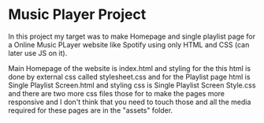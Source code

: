 # Music Player Project

In this project my target was to make Homepage and single playlist page for a Online Music PLayer website like Spotify using only HTML and CSS (can later use JS on it).

Main Homepage of the website is index.html and styling for the this html is done by external css called stylesheet.css and for the Playlist page html is Single Playlist Screen.html and styling css is Single Playlist Screen Style.css and there are two more css files those for to make the pages more responsive and I don't think that you need to touch those and all the media required for these pages are in the "assets" folder.
